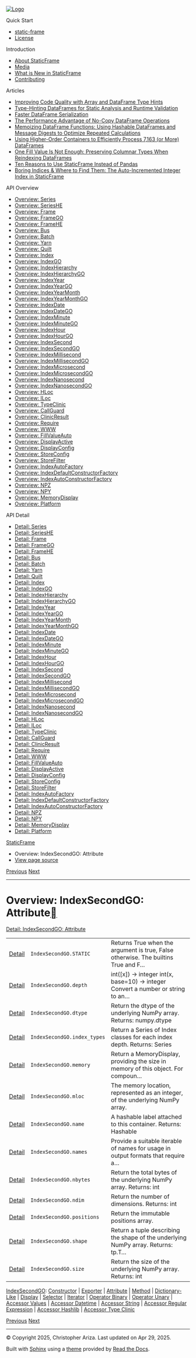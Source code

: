 [![Logo](../_static/sf-logo-web_icon-small.png)](../index.md)

Quick Start

* [static-frame](../readme.md)
* [License](../license.md)

Introduction

* [About StaticFrame](../intro.md)
* [Media](../intro.html#media)
* [What is New in StaticFrame](../new.md)
* [Contributing](../contributing.md)

Articles

* [Improving Code Quality with Array and DataFrame Type Hints](../articles/guard.md)
* [Type-Hinting DataFrames for Static Analysis and Runtime Validation](../articles/ftyping.md)
* [Faster DataFrame Serialization](../articles/serialize.md)
* [The Performance Advantage of No-Copy DataFrame Operations](../articles/no_copy.md)
* [Memoizing DataFrame Functions: Using Hashable DataFrames and Message Digests to Optimize Repeated Calculations](../articles/hash.md)
* [Using Higher-Order Containers to Efficiently Process 7,163 (or More) DataFrames](../articles/uhoc.md)
* [One Fill Value Is Not Enough: Preserving Columnar Types When Reindexing DataFrames](../articles/fill_value.md)
* [Ten Reasons to Use StaticFrame Instead of Pandas](../articles/upgrade.md)
* [Boring Indices & Where to Find Them: The Auto-Incremented Integer Index in StaticFrame](../articles/aiii.md)

API Overview

* [Overview: Series](series.md)
* [Overview: SeriesHE](series_he.md)
* [Overview: Frame](frame.md)
* [Overview: FrameGO](frame_go.md)
* [Overview: FrameHE](frame_he.md)
* [Overview: Bus](bus.md)
* [Overview: Batch](batch.md)
* [Overview: Yarn](yarn.md)
* [Overview: Quilt](quilt.md)
* [Overview: Index](index.md)
* [Overview: IndexGO](index_go.md)
* [Overview: IndexHierarchy](index_hierarchy.md)
* [Overview: IndexHierarchyGO](index_hierarchy_go.md)
* [Overview: IndexYear](index_year.md)
* [Overview: IndexYearGO](index_year_go.md)
* [Overview: IndexYearMonth](index_year_month.md)
* [Overview: IndexYearMonthGO](index_year_month_go.md)
* [Overview: IndexDate](index_date.md)
* [Overview: IndexDateGO](index_date_go.md)
* [Overview: IndexMinute](index_minute.md)
* [Overview: IndexMinuteGO](index_minute_go.md)
* [Overview: IndexHour](index_hour.md)
* [Overview: IndexHourGO](index_hour_go.md)
* [Overview: IndexSecond](index_second.md)
* [Overview: IndexSecondGO](index_second_go.md)
* [Overview: IndexMillisecond](index_millisecond.md)
* [Overview: IndexMillisecondGO](index_millisecond_go.md)
* [Overview: IndexMicrosecond](index_microsecond.md)
* [Overview: IndexMicrosecondGO](index_microsecond_go.md)
* [Overview: IndexNanosecond](index_nanosecond.md)
* [Overview: IndexNanosecondGO](index_nanosecond_go.md)
* [Overview: HLoc](hloc.md)
* [Overview: ILoc](iloc.md)
* [Overview: TypeClinic](type_clinic.md)
* [Overview: CallGuard](call_guard.md)
* [Overview: ClinicResult](clinic_result.md)
* [Overview: Require](require.md)
* [Overview: WWW](www.md)
* [Overview: FillValueAuto](fill_value_auto.md)
* [Overview: DisplayActive](display_active.md)
* [Overview: DisplayConfig](display_config.md)
* [Overview: StoreConfig](store_config.md)
* [Overview: StoreFilter](store_filter.md)
* [Overview: IndexAutoFactory](index_auto_factory.md)
* [Overview: IndexDefaultConstructorFactory](index_default_constructor_factory.md)
* [Overview: IndexAutoConstructorFactory](index_auto_constructor_factory.md)
* [Overview: NPZ](npz.md)
* [Overview: NPY](npy.md)
* [Overview: MemoryDisplay](memory_display.md)
* [Overview: Platform](platform.md)

API Detail

* [Detail: Series](../api_detail/series.md)
* [Detail: SeriesHE](../api_detail/series_he.md)
* [Detail: Frame](../api_detail/frame.md)
* [Detail: FrameGO](../api_detail/frame_go.md)
* [Detail: FrameHE](../api_detail/frame_he.md)
* [Detail: Bus](../api_detail/bus.md)
* [Detail: Batch](../api_detail/batch.md)
* [Detail: Yarn](../api_detail/yarn.md)
* [Detail: Quilt](../api_detail/quilt.md)
* [Detail: Index](../api_detail/index.md)
* [Detail: IndexGO](../api_detail/index_go.md)
* [Detail: IndexHierarchy](../api_detail/index_hierarchy.md)
* [Detail: IndexHierarchyGO](../api_detail/index_hierarchy_go.md)
* [Detail: IndexYear](../api_detail/index_year.md)
* [Detail: IndexYearGO](../api_detail/index_year_go.md)
* [Detail: IndexYearMonth](../api_detail/index_year_month.md)
* [Detail: IndexYearMonthGO](../api_detail/index_year_month_go.md)
* [Detail: IndexDate](../api_detail/index_date.md)
* [Detail: IndexDateGO](../api_detail/index_date_go.md)
* [Detail: IndexMinute](../api_detail/index_minute.md)
* [Detail: IndexMinuteGO](../api_detail/index_minute_go.md)
* [Detail: IndexHour](../api_detail/index_hour.md)
* [Detail: IndexHourGO](../api_detail/index_hour_go.md)
* [Detail: IndexSecond](../api_detail/index_second.md)
* [Detail: IndexSecondGO](../api_detail/index_second_go.md)
* [Detail: IndexMillisecond](../api_detail/index_millisecond.md)
* [Detail: IndexMillisecondGO](../api_detail/index_millisecond_go.md)
* [Detail: IndexMicrosecond](../api_detail/index_microsecond.md)
* [Detail: IndexMicrosecondGO](../api_detail/index_microsecond_go.md)
* [Detail: IndexNanosecond](../api_detail/index_nanosecond.md)
* [Detail: IndexNanosecondGO](../api_detail/index_nanosecond_go.md)
* [Detail: HLoc](../api_detail/hloc.md)
* [Detail: ILoc](../api_detail/iloc.md)
* [Detail: TypeClinic](../api_detail/type_clinic.md)
* [Detail: CallGuard](../api_detail/call_guard.md)
* [Detail: ClinicResult](../api_detail/clinic_result.md)
* [Detail: Require](../api_detail/require.md)
* [Detail: WWW](../api_detail/www.md)
* [Detail: FillValueAuto](../api_detail/fill_value_auto.md)
* [Detail: DisplayActive](../api_detail/display_active.md)
* [Detail: DisplayConfig](../api_detail/display_config.md)
* [Detail: StoreConfig](../api_detail/store_config.md)
* [Detail: StoreFilter](../api_detail/store_filter.md)
* [Detail: IndexAutoFactory](../api_detail/index_auto_factory.md)
* [Detail: IndexDefaultConstructorFactory](../api_detail/index_default_constructor_factory.md)
* [Detail: IndexAutoConstructorFactory](../api_detail/index_auto_constructor_factory.md)
* [Detail: NPZ](../api_detail/npz.md)
* [Detail: NPY](../api_detail/npy.md)
* [Detail: MemoryDisplay](../api_detail/memory_display.md)
* [Detail: Platform](../api_detail/platform.md)

[StaticFrame](../index.md)

* Overview: IndexSecondGO: Attribute
* [View page source](../_sources/api_overview/index_second_go-attribute.rst.txt)

[Previous](index_second_go-exporter.html "Overview: IndexSecondGO: Exporter")
[Next](index_second_go-method.html "Overview: IndexSecondGO: Method")

---

# Overview: IndexSecondGO: Attribute[](#overview-indexsecondgo-attribute "Link to this heading")

[Detail: IndexSecondGO: Attribute](../api_detail/index_second_go-attribute.html#api-detail-indexsecondgo-attribute)

|  |  |  |
| --- | --- | --- |
| [Detail](../api_detail/index_second_go-attribute.html#api-sig-indexsecondgo-static) | `IndexSecondGO.STATIC` | Returns True when the argument is true, False otherwise. The builtins True and F… |
| [Detail](../api_detail/index_second_go-attribute.html#api-sig-indexsecondgo-depth) | `IndexSecondGO.depth` | int([x]) -> integer int(x, base=10) -> integer Convert a number or string to an… |
| [Detail](../api_detail/index_second_go-attribute.html#api-sig-indexsecondgo-dtype) | `IndexSecondGO.dtype` | Return the dtype of the underlying NumPy array. Returns: numpy.dtype |
| [Detail](../api_detail/index_second_go-attribute.html#api-sig-indexsecondgo-index-types) | `IndexSecondGO.index_types` | Return a Series of Index classes for each index depth. Returns: Series |
| [Detail](../api_detail/index_second_go-attribute.html#api-sig-indexsecondgo-memory) | `IndexSecondGO.memory` | Return a MemoryDisplay, providing the size in memory of this object. For compoun… |
| [Detail](../api_detail/index_second_go-attribute.html#api-sig-indexsecondgo-mloc) | `IndexSecondGO.mloc` | The memory location, represented as an integer, of the underlying NumPy array. |
| [Detail](../api_detail/index_second_go-attribute.html#api-sig-indexsecondgo-name) | `IndexSecondGO.name` | A hashable label attached to this container. Returns: Hashable |
| [Detail](../api_detail/index_second_go-attribute.html#api-sig-indexsecondgo-names) | `IndexSecondGO.names` | Provide a suitable iterable of names for usage in output formats that require a… |
| [Detail](../api_detail/index_second_go-attribute.html#api-sig-indexsecondgo-nbytes) | `IndexSecondGO.nbytes` | Return the total bytes of the underlying NumPy array. Returns: int |
| [Detail](../api_detail/index_second_go-attribute.html#api-sig-indexsecondgo-ndim) | `IndexSecondGO.ndim` | Return the number of dimensions. Returns: int |
| [Detail](../api_detail/index_second_go-attribute.html#api-sig-indexsecondgo-positions) | `IndexSecondGO.positions` | Return the immutable positions array. |
| [Detail](../api_detail/index_second_go-attribute.html#api-sig-indexsecondgo-shape) | `IndexSecondGO.shape` | Return a tuple describing the shape of the underlying NumPy array. Returns: tp.T… |
| [Detail](../api_detail/index_second_go-attribute.html#api-sig-indexsecondgo-size) | `IndexSecondGO.size` | Return the size of the underlying NumPy array. Returns: int |

[IndexSecondGO](index_second_go.html#api-overview-indexsecondgo): [Constructor](index_second_go-constructor.html#api-overview-indexsecondgo-constructor) | [Exporter](index_second_go-exporter.html#api-overview-indexsecondgo-exporter) | [Attribute](#api-overview-indexsecondgo-attribute) | [Method](index_second_go-method.html#api-overview-indexsecondgo-method) | [Dictionary-Like](index_second_go-dictionary_like.html#api-overview-indexsecondgo-dictionary-like) | [Display](index_second_go-display.html#api-overview-indexsecondgo-display) | [Selector](index_second_go-selector.html#api-overview-indexsecondgo-selector) | [Iterator](index_second_go-iterator.html#api-overview-indexsecondgo-iterator) | [Operator Binary](index_second_go-operator_binary.html#api-overview-indexsecondgo-operator-binary) | [Operator Unary](index_second_go-operator_unary.html#api-overview-indexsecondgo-operator-unary) | [Accessor Values](index_second_go-accessor_values.html#api-overview-indexsecondgo-accessor-values) | [Accessor Datetime](index_second_go-accessor_datetime.html#api-overview-indexsecondgo-accessor-datetime) | [Accessor String](index_second_go-accessor_string.html#api-overview-indexsecondgo-accessor-string) | [Accessor Regular Expression](index_second_go-accessor_regular_expression.html#api-overview-indexsecondgo-accessor-regular-expression) | [Accessor Hashlib](index_second_go-accessor_hashlib.html#api-overview-indexsecondgo-accessor-hashlib) | [Accessor Type Clinic](index_second_go-accessor_type_clinic.html#api-overview-indexsecondgo-accessor-type-clinic)

[Previous](index_second_go-exporter.html "Overview: IndexSecondGO: Exporter")
[Next](index_second_go-method.html "Overview: IndexSecondGO: Method")

---

© Copyright 2025, Christopher Ariza.
Last updated on Apr 29, 2025.

Built with [Sphinx](https://www.sphinx-doc.org/) using a
[theme](https://github.com/readthedocs/sphinx_rtd_theme)
provided by [Read the Docs](https://readthedocs.org).